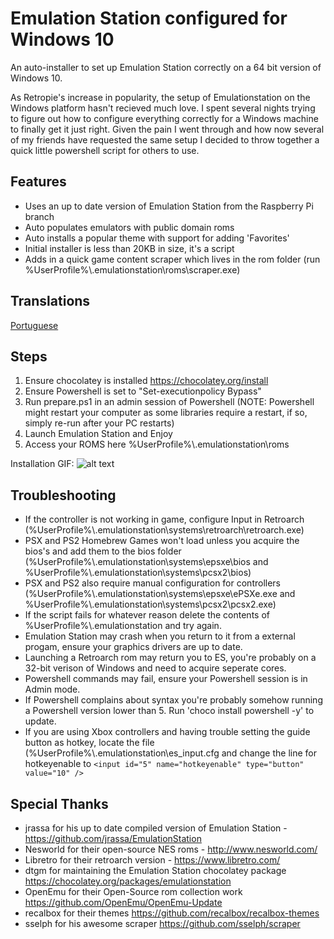 Emulation Station configured for Windows 10
======

An auto-installer to set up Emulation Station correctly on a 64 bit version of Windows 10.

As Retropie's increase in popularity, the setup of Emulationstation on the Windows platform hasn't recieved much love. 
I spent several nights trying to figure out how to configure everything correctly for a Windows machine to finally get it just right. Given the pain I went through and how now several of my friends have requested the same setup I decided to throw together a quick little powershell script for others to use.

Features
------
- Uses an up to date version of Emulation Station from the Raspberry Pi branch
- Auto populates emulators with public domain roms
- Auto installs a popular theme with support for adding 'Favorites'
- Initial installer is less than 20KB in size, it's a script
- Adds in a quick game content scraper which lives in the rom folder (run %UserProfile%\\.emulationstation\roms\scraper.exe)

Translations
------
[Portuguese](README.pt-br.md)

Steps
------
1. Ensure chocolatey is installed https://chocolatey.org/install
2. Ensure Powershell is set to "Set-executionpolicy Bypass"
3. Run prepare.ps1 in an admin session of Powershell
  (NOTE: Powershell might restart your computer as some libraries require a restart, if so, simply re-run after your PC restarts)
4. Launch Emulation Station and Enjoy
5. Access your ROMS here %UserProfile%\\.emulationstation\roms

Installation GIF:
![alt text](https://github.com/Francommit/github_gif_dump/blob/master/installation-instructions.gif?raw=true)



Troubleshooting
------
- If the controller is not working in game, configure Input in Retroarch (%UserProfile%\\.emulationstation\systems\retroarch\retroarch.exe)
- PSX and PS2 Homebrew Games won't load unless you acquire the bios's and add them to the bios folder (%UserProfile%\\.emulationstation\systems\epsxe\bios and %UserProfile%\\.emulationstation\systems\pcsx2\bios)
- PSX and PS2 also require manual configuration for controllers (%UserProfile%\\.emulationstation\systems\epsxe\ePSXe.exe and %UserProfile%\\.emulationstation\systems\pcsx2\pcsx2.exe)
- If the script fails for whatever reason delete the contents of %UserProfile%\\.emulationstation and try again.
- Emulation Station may crash when you return to it from a external progam, ensure your graphics drivers are up to date.
- Launching a Retroarch rom may return you to ES, you're probably on a 32-bit verison of Windows and need to acquire seperate cores.
- Powershell commands may fail, ensure your Powershell session is in Admin mode.
- If Powershell complains about syntax you're probably somehow running a Powershell version lower than 5. Run 'choco install powershell -y' to update.
- If you are using Xbox controllers and having trouble setting the guide button as hotkey, locate the file (%UserProfile%\\.emulationstation\es_input.cfg and change the line for hotkeyenable to ```<input id="5" name="hotkeyenable" type="button" value="10" />```


Special Thanks
------
- jrassa for his up to date compiled version of Emulation Station - https://github.com/jrassa/EmulationStation
- Nesworld for their open-source NES roms - http://www.nesworld.com/
- Libretro for their retroarch version - https://www.libretro.com/
- dtgm for maintaining the Emulation Station chocolatey package https://chocolatey.org/packages/emulationstation
- OpenEmu for their Open-Source rom collection work https://github.com/OpenEmu/OpenEmu-Update
- recalbox for their themes https://github.com/recalbox/recalbox-themes
- sselph for his awesome scraper https://github.com/sselph/scraper
